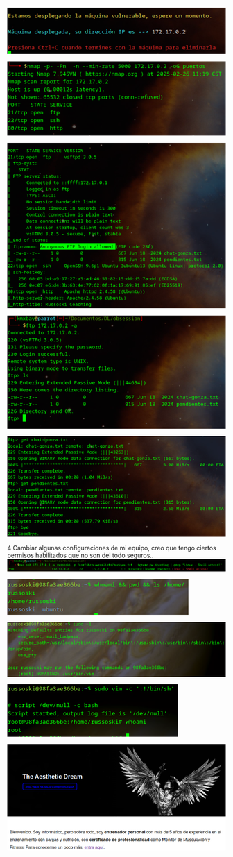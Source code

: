 ![](images/images-obsession/Pasted%20image%2020250226111524.png)

![](images/images-obsession/Pasted%20image%2020250226112022.png)

![](images/images-obsession/Pasted%20image%2020250226112153.png)

![](images/images-obsession/Pasted%20image%2020250226112333.png)

![](images/images-obsession/Pasted%20image%2020250226112438.png)

4 Cambiar algunas configuraciones de mi equipo, creo que tengo ciertos
  permisos habilitados que no son del todo seguros..
![](images/images-obsession/Pasted%20image%2020250226113146.png)

![](images/images-obsession/Pasted%20image%2020250226113533.png)

![](images/images-obsession/Pasted%20image%2020250226113601.png)

![](images/images-obsession/Pasted%20image%2020250226113749.png)

![](images/images-obsession/Pasted%20image%2020250226114407.png)

